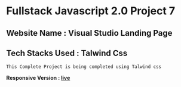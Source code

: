 # Fullstack Javascript 2.0 Project 7

## Website Name : Visual Studio Landing Page
## Tech Stacks Used : Talwind Css

```text
This Complete Project is being completed using Talwind css

```
**Responsive Version : [live](https://visualstudio-proj-ineuron.netlify.app/)**

